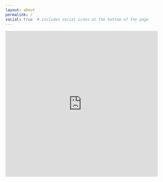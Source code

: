 ```yaml
---
layout: about
permalink: /
social: true  # includes social icons at the bottom of the page
---
```

<iframe src="https://giphy.com/embed/xTiN0B3IfmNIqFGF7G" width="480" height="460" frameBorder="0" class="giphy-embed" href='works' allowFullScreen></iframe>
